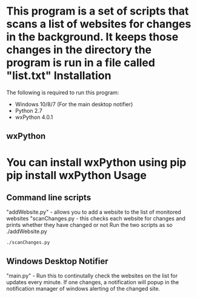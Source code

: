 This program is a set of scripts that scans a list of websites for changes in the background. It keeps those changes in the directory the program is run in a file called "list.txt"
Installation
=============
The following is required to run this program:
- Windows 10/8/7 (For the main desktop notifier)
- Python 2.7
- wxPython 4.0.1

wxPython
---------
You can install wxPython using pip
    pip install wxPython
Usage
=======
Command line scripts
---------------------
"addWebsite.py" - allows you to add a website to the list of monitored websites
"scanChanges.py - this checks each website for changes and prints whether they have changed or not
Run the two scripts as so
    ./addWebsite.py

    ./scanChanges.py

Windows Desktop Notifier
-------------------------
"main.py" - Run this to continutally check the websites on the list for updates every minute. If one changes, a notification will popup in the notification manager of windows alerting of the changed site.
